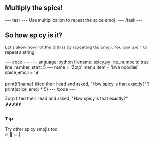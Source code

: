<h2 class="c-project-heading--task">Multiply the spice!</h2>
--- task ---
Use multiplication to repeat the spice emoji.
--- /task ---

<h2 class="c-project-heading--explainer">So how spicy is it?</h2>

Let’s show how hot the dish is by repeating the emoji. You can use `*` to repeat a string!

<div class="c-project-code">
--- code ---
---
language: python
filename: spicy.py
line_numbers: true
line_number_start: 5
---
name = 'Zorp'
menu_item = 'lava noodles'
spice_emoji = '🌶️'

print(f'{name} tilted their head and asked, "How spicy is that exactly?"')
print(spice_emoji * 5)
--- /code ---
</div>

<div class="c-project-output">
Zorp tilted their head and asked, "How spicy is that exactly?"<br />
🌶️🌶️🌶️🌶️🌶️
</div>

<div class="c-project-callout c-project-callout--tip">

### Tip

Try other spicy emojis too:<br />
🔥 🤯 💥 🧨

</div>
